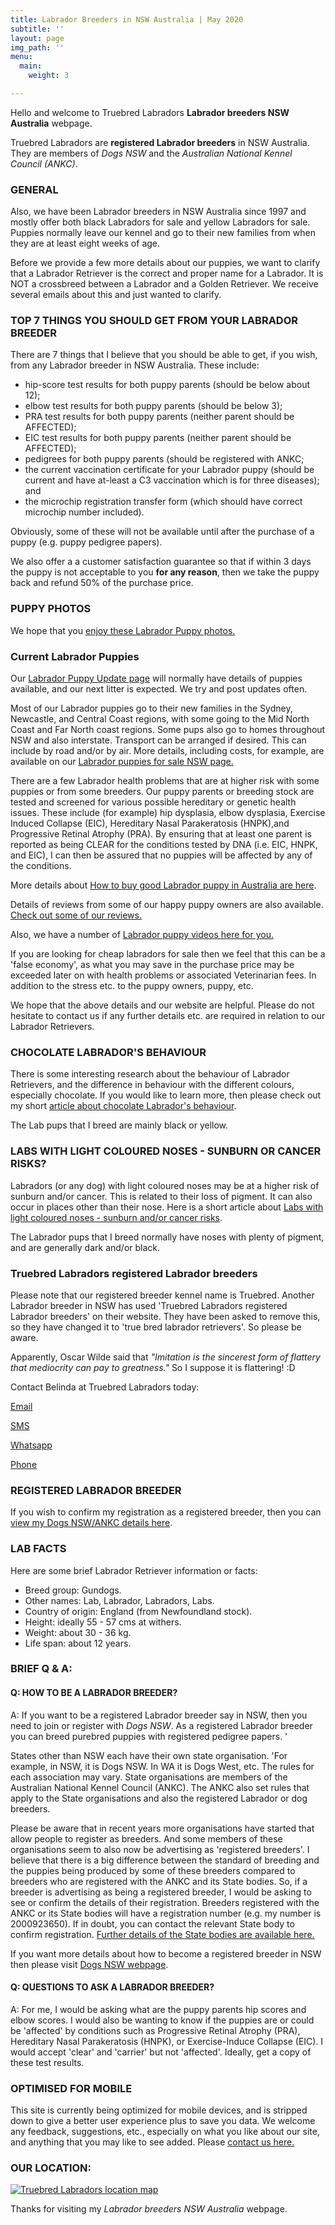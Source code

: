 ```yaml
---
title: Labrador Breeders in NSW Australia | May 2020
subtitle: ''
layout: page
img_path: ''
menu:
  main:
    weight: 3

---
```

Hello and welcome to Truebred Labradors **Labrador breeders NSW Australia** webpage.

Truebred Labradors are **registered Labrador breeders** in NSW Australia. They are members of _Dogs NSW_ and the _Australian National Kennel Council (ANKC)_.

### GENERAL

Also, we have been Labrador breeders in NSW Australia since 1997 and mostly offer both black Labradors for sale and yellow Labradors for sale. Puppies normally leave our kennel and go to their new families from when they are at least eight weeks of age.

Before we provide a few more details about our puppies, we want to clarify that a Labrador Retriever is the correct and proper name for a Labrador. It is NOT a crossbreed between a Labrador and a Golden Retriever. We receive several emails about this and just wanted to clarify.

### TOP 7 THINGS YOU SHOULD GET FROM YOUR LABRADOR BREEDER

There are 7 things that I believe that you should be able to get, if you wish, from any Labrador breeder in NSW Australia. These include:

* hip-score test results for both puppy parents (should be below about 12);
* elbow test results for both puppy parents (should be below 3);
* PRA test results for both puppy parents (neither parent should be AFFECTED);
* EIC test results for both puppy parents (neither parent should be AFFECTED);
* pedigrees for both puppy parents (should be registered with ANKC;
* the current vaccination certificate for your Labrador puppy (should be current and have at-least a C3 vaccination which is for three diseases); and
* the microchip registration transfer form (which should have correct microchip number included).

Obviously, some of these will not be available until after the purchase of a puppy (e.g. puppy pedigree papers).

We also offer a a customer satisfaction guarantee so that if within 3 days the puppy is not acceptable to you **for any reason**, then we take the puppy back and refund 50% of the purchase price.

### PUPPY PHOTOS

We hope that you [enjoy these Labrador Puppy photos.](https://labradors.id.au/labrador-puppy-photos-2017/ "labrador puppy photos")

### Current Labrador Puppies

Our [Labrador Puppy Update page](https://labradors.id.au/puppy-update/ "labrador puppy update page") will normally have details of puppies available, and our next litter is expected. We try and post updates often.

Most of our Labrador puppies go to their new families in the Sydney, Newcastle, and Central Coast regions, with some going to the Mid North Coast and Far North coast regions. Some pups also go to homes throughout NSW and also interstate. Transport can be arranged if desired. This can include by road and/or by air. More details, including costs, for example, are available on our [Labrador puppies for sale NSW page.](https://labradors.id.au/labrador-puppies-for-sale-in-nsw-australia/ "labrador puppies for sale nsw australia")

There are a few Labrador health problems that are at higher risk with some puppies or from some breeders. Our puppy parents or breeding stock are tested and screened for various possible hereditary or genetic health issues. These include (for example) hip dysplasia, elbow dysplasia, Exercise Induced Collapse (EIC), Hereditary Nasal Parakeratosis (HNPK),and Progressive Retinal Atrophy (PRA). By ensuring that at least one parent is reported as being CLEAR for the conditions tested by DNA (i.e. EIC, HNPK, and EIC), I can then be assured that no puppies will be affected by any of the conditions.

More details about [How to buy good Labrador puppy in Australia are here](https://labradors.id.au/how-to-buy-a-good-labrador-puppy-in-australia/ "How to buy good Labrador puppy in Australia").

Details of reviews from some of our happy puppy owners are also available. [Check out some of our reviews.](https://labradors.id.au/about-us/reviews/ "Truebred Labradors registered Labrador breeders reviews")

Also, we have a number of [Labrador puppy videos here for you.](https://labradors.id.au/videos/ "labrador puppy videos")

If you are looking for cheap labradors for sale then we feel that this can be a 'false economy', as what you may save in the purchase price may be exceeded later on with health problems or associated Veterinarian fees. In addition to the stress etc. to the puppy owners, puppy, etc.

We hope that the above details and our website are helpful. Please do not hesitate to contact us if any further details etc. are required in relation to our Labrador Retrievers.

### CHOCOLATE LABRADOR'S BEHAVIOUR

There is some interesting research about the behaviour of Labrador Retrievers, and the difference in behaviour with the different colours, especially chocolate. If you would like to learn more, then please check out my short [article about chocolate Labrador's behaviour](https://labradors.id.au/chocolate-labradors-temperament-and-behaviour/ "Chocolate Labrador's behaviour").

The Lab pups that I breed are mainly black or yellow.

### LABS WITH LIGHT COLOURED NOSES - SUNBURN OR CANCER RISKS?

Labradors (or any dog) with light coloured noses may be at a higher risk of sunburn and/or cancer. This is related to their loss of pigment. It can also occur in places other than their nose. Here is a short article about [Labs with light coloured noses - sunburn and/or cancer risks](https://labradors.id.au/labs-light-coloured-noses-sunburn-cancer-risks/ "Labs with light coloured noses - sunburn and/or cancer risks?").

The Labrador pups that I breed normally have noses with plenty of pigment, and are generally dark and/or black.

### Truebred Labradors registered Labrador breeders

Please note that our registered breeder kennel name is Truebred. Another Labrador breeder in NSW has used 'Truebred Labradors registered Labrador breeders' on their website. They have been asked to remove this, so they have changed it to 'true bred labrador retrievers'. So please be aware.

Apparently, Oscar Wilde said that _"Imitation is the sincerest form of flattery that mediocrity can pay to greatness."_ So I suppose it is flattering! :D

Contact Belinda at Truebred Labradors today:

[Email](https://labradors.id.au/about-us/contact/ "contact Truebred Labradors by email")  
  
[SMS](sms:+61432665881 "contact Truebred Labradors by SMS")  
  
[Whatsapp](https://api.whatsapp.com/send?phone=61432665881 "contact Truebred Labradors by Whatsapp")  
  
[Phone](tel:+61-0432-665881 "contact Truebred Labradors by phone")

### REGISTERED LABRADOR BREEDER

If you wish to confirm my registration as a registered breeder, then you can [view my Dogs NSW/ANKC details here](https://www.dogsnsw.org.au/breeders/125/34/Truebred/ "Dogs NSW details").

### LAB FACTS

Here are some brief Labrador Retriever information or facts:

* Breed group: Gundogs.
* Other names: Lab, Labrador, Labradors, Labs.
* Country of origin: England (from Newfoundland stock).
* Height: ideally 55 - 57 cms at withers.
* Weight: about 30 - 36 kg.
* Life span: about 12 years.

### BRIEF Q & A:

#### Q: HOW TO BE A LABRADOR BREEDER?

A: If you want to be a registered Labrador breeder say in NSW, then you need to join or register with _Dogs NSW_. As a registered Labrador breeder you can breed purebred puppies with registered pedigree papers. '

States other than NSW each have their own state organisation. 'For example, in NSW, it is Dogs NSW. In WA it is Dogs West, etc. The rules for each association may vary. State organisations are members of the Australian National Kennel Council (ANKC). The ANKC also set rules that apply to the State organisations and also the registered Labrador or dog breeders.

Please be aware that in recent years more organisations have started that allow people to register as breeders. And some members of these organisations seem to also now be advertising as 'registered breeders'. I believe that there is a big difference between the standard of breeding and the puppies being produced by some of these breeders compared to breeders who are registered with the ANKC and its State bodies. So, if a breeder is advertising as being a registered breeder, I would be asking to see or confirm the details of their registration. Breeders registered with the ANKC or its State bodies will have a registration number (e.g. my number is 2000923650). If in doubt, you can contact the relevant State body to confirm registration. [Further details of the State bodies are available here.](https://labradors.id.au/australian-labrador-breeders/ "State bodies")

If you want more details about how to become a registered breeder in NSW then please visit [Dogs NSW webpage](https://www.dogsnsw.org.au/breeding/how-to-become-a-breeder.html "Dogs NSW webpage").

#### Q: QUESTIONS TO ASK A LABRADOR BREEDER?

A: For me, I would be asking what are the puppy parents hip scores and elbow scores. I would also be wanting to know if the puppies are or could be 'affected' by conditions such as Progressive Retinal Atrophy (PRA), Hereditary Nasal Parakeratosis (HNPK), or Exercise-Induce Collapse (EIC). I would accept 'clear' and 'carrier' but not 'affected'. Ideally, get a copy of these test results.

### OPTIMISED FOR MOBILE

This site is currently being optimized for mobile devices, and is stripped down to give a better user experience plus to save you data. We welcome any feedback, suggestions, etc., especially on what you like about our site, and anything that you may like to see added. Please [contact us here.](https://labradors.id.au/about-us/contact/ "contact Truebred Labradors")

### OUR LOCATION:

[![Truebred Labradors location map](https://res.cloudinary.com/truebred/image/upload/f_auto,q_auto/v1563548671/truebred-labradors-map-23.jpg)](https://labradors.id.au/about-us/contact/#map)

Thanks for visiting my _Labrador breeders NSW Australia_ webpage.